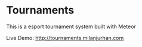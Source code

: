 # Tournaments
This is a esport tournament system built with Meteor

Live Demo: http://tournaments.milanjurhan.com
